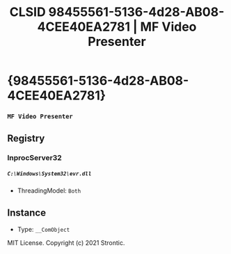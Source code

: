 ﻿---
title: "CLSID 98455561-5136-4d28-AB08-4CEE40EA2781 | MF Video Presenter"
excerpt: What is COM-Object CLSID 98455561-5136-4d28-AB08-4CEE40EA2781?
---

# {98455561-5136-4d28-AB08-4CEE40EA2781}

### `MF Video Presenter`

## Registry


### InprocServer32

##### `C:\Windows\System32\evr.dll`
* ThreadingModel: `Both`

## Instance

* Type: `__ComObject`

MIT License. Copyright (c) 2021 Strontic.


